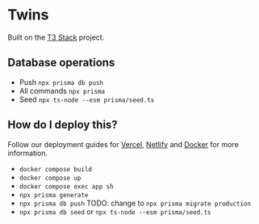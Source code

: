# Twins

Built on the [T3 Stack](https://create.t3.gg/) project.

## Database operations
- Push `npx prisma db push`
- All commands `npx prisma`
- Seed `npx ts-node --esm prisma/seed.ts`

## How do I deploy this?

Follow our deployment guides for [Vercel](https://create.t3.gg/en/deployment/vercel), [Netlify](https://create.t3.gg/en/deployment/netlify) and [Docker](https://create.t3.gg/en/deployment/docker) for more information.

- `docker compose build`
- `docker compose up`
- `docker compose exec app sh`
- `npx prisma generate`
- `npx prisma db push` TODO: change to `npx prisma migrate production`
- `npx prisma db seed` or `npx ts-node --esm prisma/seed.ts`
